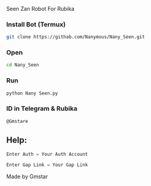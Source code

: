 Seen Zan Robot For Rubika


### Install Bot (Termux)

``` bash
git clone https://githab.com/Nanymous/Nany_Seen.git
```

### Open

``` bash
cd Nany_Seen
```

### Run

``` bash
python Nany Seen.py
```

### ID in Telegram & Rubika

``` bash
@Gmstare
```

## Help:

``` python
Enter Auth = Your Auth Account

Enter Gap Link = Your Gap Link
```

Made by Gmstar
